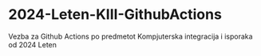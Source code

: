 # 2024-Leten-KIII-GithubActions
Vezba za Github Actions po predmetot Kompjuterska integracija i isporaka od 2024 Leten
